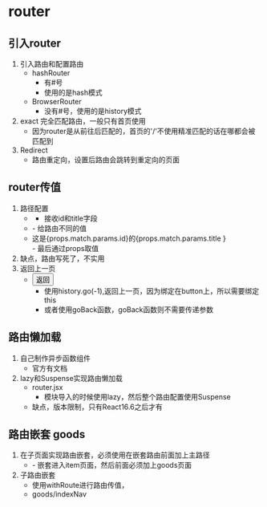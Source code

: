 # router
## 引入router
1. 引入路由和配置路由
    - hashRouter
        - 有#号
        - 使用的是hash模式
    - BrowserRouter
        - 没有#号，使用的是history模式
2. exact 完全匹配路由，一般只有首页使用
    - 因为router是从前往后匹配的，首页的'/'不使用精准匹配的话在哪都会被匹配到
3. Redirect
    - 路由重定向，设置后路由会跳转到重定向的页面
## router传值
1. 路径配置
    - <Route path='/My/details/:id/:title' component={Details}></Route>
        - 接收id和title字段
    - <Link to="/My/details/2/demo2">
        - 给路由不同的值
    - <div>这是{props.match.params.id}的{props.match.params.title }</div>
        - 最后通过props取值
2. 缺点，路由写死了，不实用
3. 返回上一页
    - <button onClick={props.history.go.bind(this,-1)}>返回</button>
        - 使用history.go(-1),返回上一页，因为绑定在button上，所以需要绑定this
        - 或者使用goBack函数，goBack函数则不需要传递参数 

## 路由懒加载
1. 自己制作异步函数组件
    - 官方有文档
2. lazy和Suspense实现路由懒加载
    - router.jsx
        - 模块导入的时候使用lazy，然后整个路由配置使用Suspense
    - 缺点，版本限制，只有React16.6之后才有

## 路由嵌套 goods
1. 在子页面实现路由嵌套，必须使用在嵌套路由前面加上主路径
    - <Route path="/goods/item" component={Item} />
        - 嵌套进入item页面，然后前面必须加上goods页面
2. 子路由嵌套
    - 使用withRoute进行路由传值，
    - goods/indexNav